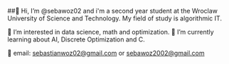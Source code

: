 
##👋 Hi, I’m @sebawoz02 and i'm a second year student at the Wroclaw University of Science and Technology. My field of study is algorithmic IT.

👀 I’m interested in data science, math and optimization.
🌱 I’m currently learning about AI, Discrete Optimization and C.

📧 email: sebastianwoz02@gmail.com or sebawoz2002@gmail.com
